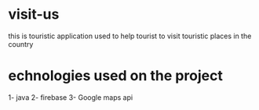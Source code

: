 # visit-us
this is touristic application used to help tourist to visit touristic places in the country 
# echnologies used on the project
1- java 
2- firebase
3- Google maps api
